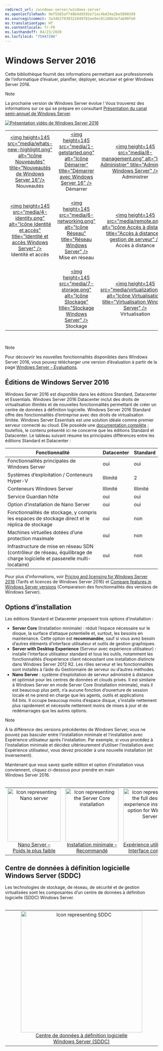 ```yaml
---
redirect_url: /windows-server/windows-server
ms.openlocfilehash: 9ef5565af748b4dd592e71ec4bd34a2be58003d9
ms.sourcegitcommit: 3a3d62f938322849f81ee9ec01186b3e7ab90fe0
ms.translationtype: HT
ms.contentlocale: fr-FR
ms.lasthandoff: 04/23/2020
ms.locfileid: "75947296"
---
```

# <a name="windows-server-2016"></a>Windows Server 2016

Cette bibliothèque fournit des informations permettant aux professionnels de l’informatique d’évaluer, planifier, déployer, sécuriser et gérer Windows Server 2016.

> [!Note] 
> La prochaine version de Windows Server évolue ! Vous trouverez des informations sur ce qui se prépare en consultant [Présentation du canal semi-annuel de Windows Server](./get-started/semi-annual-channel-overview.md). 

[![Présentation vidéo de Windows Server 2016](media/front-page-video.png)](https://www.youtube-nocookie.com/embed/V8oF0JpDzaM)

<table border="0" width="100%" align='center'>
  <tr style="text-align:center;">
    <td align='center' style="width:25%; border:0;">
      <a href="/windows-server/get-started/what-s-new-in-windows-server-2016"> &lt;img height=145 src=&quot;media/whats-new-highlight.png&quot; alt=&quot;Icône Nouveautés&quot; title=&quot;Nouveautés de Windows Server 16&quot;/&gt;</a>
        <br/>Nouveautés
    </td>
    <td align='center' style="width:25%; border:0;">
      <a href="/windows-server/get-started/server-basics"> &lt;img height=145 src=&quot;media/1-getstarted.png&quot; alt=&quot;Icône Démarrer&quot; title=&quot;Démarrer avec Windows Server 16&quot; /&gt;</a>
      <br/>Démarrer </td>
    <td align='center' style="width:25%; border:0;">
      <a href="/windows-server/administration/index"> &lt;img height=145 src=&quot;media/8-management.png&quot; alt=&quot;Icône Administrer&quot; title=&quot;Administrer Windows Server&quot; /&gt;</a>
      <br/>Administrer </td>
    <td align='center' style="width:25%; border:0;">
      <a href="/windows-server/failover-clustering/failover-clustering-overview"> &lt;img height=145 src=&quot;media/3-failover.png&quot; alt=&quot;Icône Clustering de basculement&quot; title=&quot;Clustering de basculement Windows Server&quot; /&gt;</a>
      <br/>Clustering de basculement </td>
  </tr>
  <tr style="text-align:center;">
    <td align='center' style="width:25%; border:0;"><br/>
      <a href="/windows-server/identity/identity-and-access"> &lt;img height=145 src=&quot;media/4-identity.png&quot; alt=&quot;Icône Identité et accès&quot; title=&quot;Identité et accès Windows Server&quot; /&gt;</a>
      <br>Identité et accès </td>
    <td align='center' style="width:25%; border:0;"><br/>
      <a href="/windows-server/networking/networking"> &lt;img height=145 src=&quot;media/6-networking.png&quot; alt=&quot;Icône Réseau&quot; title=&quot;Réseau Windows Server&quot; /&gt; </a>
      <br/>Mise en réseau </td>
    <td align='center' style="width:25%; border:0;"><br/>
      <a href="/windows-server/remote/index"> &lt;img height=145 src=&quot;media/remote.png&quot; alt=&quot;Icône Accès à distance&quot; title=&quot;Accès à distance et gestion de serveur&quot; /&gt; </a>
      <br/>Accès à distance </td>
    <td align='center' style="width:25%; border:0;"><br/>
      <a href="/windows-server/security/security-and-assurance"> &lt;img height=145 src=&quot;media/5-security.png&quot; alt=&quot;Icône Sécurité&quot; title=&quot;Sécurité et assurance Windows Server&quot; /&gt; </a>
      <br/>Sécurité et assurance </td>
  </tr>
  <tr style="text-align:center;">
    <td align='center' style="width:25%; border:0;">&nbsp;</td>
    <td align='center' style="width:25%; border:0;"><br>
      <a href="/windows-server/storage/storage"> &lt;img height=145 src=&quot;media/7-storage.png&quot; alt=&quot;Icône Stockage&quot; title=&quot;Stockage Windows Server&quot; /&gt; </a>
      <br/>Stockage </td>
   <td align='center' style="width:25%; border:0;"><br/>
      <a href="/windows-server/virtualization/virtualization"> &lt;img height=145 src=&quot;media/virtualization.png&quot; alt=&quot;Icône Virtualisation&quot; title=&quot;Virtualisation Windows Server&quot; /&gt;</a>
      <br/>Virtualisation </td>
    <td align='center' style="width:25%; border:0;">[https://blogs.technet.microsoft.com/askperf/2008/11/18/disabling-unnecessary-services-a-word-to-the-wise/](&nbsp;) </td>
  </tr>
</table>

<br/>

> [!Note] 
> Pour découvrir les nouvelles fonctionnalités disponibles dans Windows Server 2016, vous pouvez télécharger une version d’évaluation à partir de la page [Windows Server - Évaluations](https://www.microsoft.com/evalcenter/evaluate-windows-server-2016). 


## <a name="windows-server-2016-editions"></a>Éditions de Windows Server 2016

Windows Server 2016 est disponible dans les éditions Standard, Datacenter et Essentials. Windows Server 2016 Datacenter inclut des droits de virtualisation illimités et de nouvelles fonctionnalités permettant de créer un centre de données à définition logicielle. Windows Server 2016 Standard offre des fonctionnalités d’entreprise avec des droits de virtualisation limitée. Windows Server Essentials est une solution idéale comme premier serveur connecté au cloud. Elle possède une [documentation complète](https://go.microsoft.com/fwlink/?LinkID=827171) ; toutefois, le contenu présenté ici ne concerne que les éditions Standard et Datacenter. Le tableau suivant résume les principales différences entre les éditions Standard et Datacenter :

|Fonctionnalité|Datacenter|Standard|  
|-------------------|----------|-----------------------|  
|Fonctionnalités principales de Windows Server| oui| oui|
|Systèmes d’exploitation / Conteneurs Hyper-V|Illimité|   2|
|Conteneurs Windows Server|Illimité|   Illimité|
|Service Guardian hôte| oui| oui|
|Option d’installation de Nano Server| oui| oui|
|Fonctionnalités de stockage, y compris les espaces de stockage direct et le réplica de stockage| oui| non|
|Machines virtuelles dotées d’une protection maximale| oui| non|
|Infrastructure de mise en réseau SDN (contrôleur de réseau, équilibrage de charge logicielle et passerelle multi-locataire)| oui| non|

Pour plus d’informations, voir [Pricing and licensing for Windows Server 2016](https://www.microsoft.com/cloud-platform/windows-server-pricing) (Tarifs et licences de Windows Server 2016) et [Compare features in Windows Server versions](https://www.microsoft.com/cloud-platform/windows-server-comparison) (Comparaison des fonctionnalités des versions de Windows Server).

## <a name="installation-options"></a>Options d’installation

Les éditions Standard et Datacenter proposent trois options d’installation :

- **Server Core** (Installation minimale) : réduit l’espace nécessaire sur le disque, la surface d’attaque potentielle et, surtout, les besoins en maintenance. Cette option est **recommandée**, sauf si vous avez besoin d’autres éléments d’interface utilisateur et outils de gestion graphiques.
- **Server with Desktop Experience** (Serveur avec expérience utilisateur) : installe l’interface utilisateur standard et tous les outils, notamment les fonctionnalités d’expérience client nécessitant une installation distincte dans Windows Server 2012 R2. Les rôles serveur et les fonctionnalités sont installés à l’aide du Gestionnaire de serveur ou d’autres méthodes.
- **Nano Server** : système d’exploitation de serveur administré à distance et optimisé pour les centres de données et clouds privés. Il est similaire à Windows Server en mode Server Core (Installation minimale), mais il est beaucoup plus petit, n’a aucune fonction d’ouverture de session locale et ne prend en charge que les agents, outils et applications 64 bits. Il occupe beaucoup moins d’espace disque, s’installe nettement plus rapidement et nécessite nettement moins de mises à jour et de redémarrages que les autres options.

>[!Note]
> À la différence des versions précédentes de Windows Server, vous ne pouvez pas basculer entre l’installation minimale et l’installation avec Expérience utilisateur après l’installation. Par exemple, si vous procédez à l’installation minimale et décidez ultérieurement d’utiliser l’installation avec Expérience utilisateur, vous devez procéder à une nouvelle installation (et inversement).


Maintenant que vous savez quelle édition et option d’installation vous conviennent, cliquez ci-dessous pour prendre en main Windows Server 2016.
<br/>
<br/>

<table border="0" width="100%" align='center'>
  <tr style="text-align:center;">
    <td align='center' style="width:33%; border:0;">
      <a  href="/windows-server/get-started/getting-started-with-nano-server"> <img width="175" src="media/nano.png" alt="Icon representing Nano server" title="Nano Server – Poids le plus faible" /><br/>Nano Server – <br/>Poids le plus faible</a>
    </td>
    <td align='center' style="width:33%; border:0;"><a href="/windows-server/get-started/getting-started-with-server-core"> <img width="175" src="media/servercore.png" alt="Icon representing the Server Core installation" title="Installation minimale – Recommandé" /><br/>Installation minimale – <br/>Recommandé</a></td>
   <td align='center' style="width:33%; border:0;"><a href="/windows-server/get-started/getting-started-with-server-with-desktop-experience"><img width="175" src="media/desktop.png" alt="Icon representing the full desktop experience installation option for Windows Server" title="Expérience utilisateur – Expérience complète" /><br/>Expérience utilisateur – <br/>Interface complète</a></td>
  </tr>
</table>

## <a name="windows-server-software-defined-datacenter-sddc"></a>Centre de données à définition logicielle Windows Server (SDDC)

Les technologies de stockage, de réseau, de sécurité et de gestion virtualisées sont les composantes d’un centre de données à définition logicielle (SDDC) Windows Server.
<br/>
<br/>

<table border="0" width="100%" align='center'>
  <tr style="text-align:center;">
    <td align='center' style="width:10%; border:0;"></td>
    <td align='center' style="width:50%; border:0;"><a href="/windows-server/sddc"><img width="400" src="media/sddc/WS16-heading.png" alt="Icon representing SDDC" title="Centre de données à définition logicielle Windows Server (SDDC)" /><br/>Centre de données à définition logicielle Windows Server (SDDC)</a></td>
    <td align='center' style="width:10%; border:0;"></td>
  </tr>
</table>

